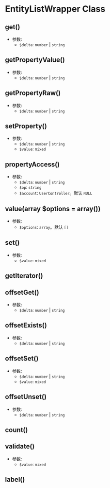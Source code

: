 # EntityListWrapper Class

## get()
- 参数:
  - `$delta`: `number` | `string`


## getPropertyValue() <Badge type="warn" text="protected"/>
- 参数:
  - `$delta`: `number` | `string`


## getPropertyRaw() <Badge type="warn" text="protected"/>
- 参数:
  - `$delta`: `number` | `string`


## setProperty() <Badge type="warn" text="protected"/>
- 参数:
  - `$delta`: `number` | `string`
  - `$value`: `mixed`


## propertyAccess() <Badge type="warn" text="protected"/>
- 参数:
  - `$delta`: `number` | `string`
  - `$op`: `string`
  - `$account`: `UserController`。默认 `NULL`


## value(array $options = array())
- 参数:
  - `$options`: `array`。默认 `[]`


## set()
- 参数:
  - `$value`: `mixed`


## getIterator()


## offsetGet()
- 参数:
  - `$delta`: `number` | `string`


## offsetExists()
- 参数:
  - `$delta`: `number` | `string`


## offsetSet()
- 参数:
  - `$delta`: `number` | `string`
  - `$value`: `mixed`


## offsetUnset()
- 参数:
  - `$delta`: `number` | `string`


## count()


## validate()
- 参数:
  - `$value`: `mixed`


## label()








